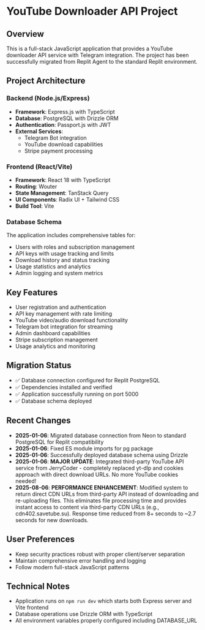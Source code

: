# YouTube Downloader API Project

## Overview
This is a full-stack JavaScript application that provides a YouTube downloader API service with Telegram integration. The project has been successfully migrated from Replit Agent to the standard Replit environment.

## Project Architecture

### Backend (Node.js/Express)
- **Framework**: Express.js with TypeScript
- **Database**: PostgreSQL with Drizzle ORM
- **Authentication**: Passport.js with JWT
- **External Services**: 
  - Telegram Bot integration
  - YouTube download capabilities
  - Stripe payment processing

### Frontend (React/Vite)
- **Framework**: React 18 with TypeScript
- **Routing**: Wouter
- **State Management**: TanStack Query
- **UI Components**: Radix UI + Tailwind CSS
- **Build Tool**: Vite

### Database Schema
The application includes comprehensive tables for:
- Users with roles and subscription management
- API keys with usage tracking and limits
- Download history and status tracking
- Usage statistics and analytics
- Admin logging and system metrics

## Key Features
- User registration and authentication
- API key management with rate limiting
- YouTube video/audio download functionality
- Telegram bot integration for streaming
- Admin dashboard capabilities
- Stripe subscription management
- Usage analytics and monitoring

## Migration Status
- ✅ Database connection configured for Replit PostgreSQL
- ✅ Dependencies installed and verified
- ✅ Application successfully running on port 5000
- ✅ Database schema deployed

## Recent Changes
- **2025-01-06**: Migrated database connection from Neon to standard PostgreSQL for Replit compatibility
- **2025-01-06**: Fixed ES module imports for pg package
- **2025-01-06**: Successfully deployed database schema using Drizzle
- **2025-01-06**: **MAJOR UPDATE**: Integrated third-party YouTube API service from JerryCoder - completely replaced yt-dlp and cookies approach with direct download URLs. No more YouTube cookies needed!
- **2025-08-06**: **PERFORMANCE ENHANCEMENT**: Modified system to return direct CDN URLs from third-party API instead of downloading and re-uploading files. This eliminates file processing time and provides instant access to content via third-party CDN URLs (e.g., cdn402.savetube.su). Response time reduced from 8+ seconds to ~2.7 seconds for new downloads.

## User Preferences
- Keep security practices robust with proper client/server separation
- Maintain comprehensive error handling and logging
- Follow modern full-stack JavaScript patterns

## Technical Notes
- Application runs on `npm run dev` which starts both Express server and Vite frontend
- Database operations use Drizzle ORM with TypeScript
- All environment variables properly configured including DATABASE_URL